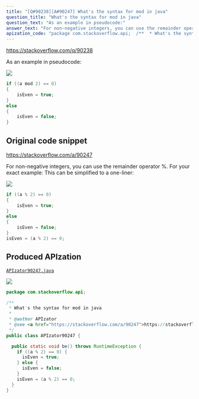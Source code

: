 ```yaml
---
title: "[Q#90238][A#90247] What's the syntax for mod in java"
question_title: "What's the syntax for mod in java"
question_text: "As an example in pseudocode:"
answer_text: "For non-negative integers, you can use the remainder operator %. For your exact example: This can be simplified to a one-liner:"
apization_code: "package com.stackoverflow.api;  /**  * What's the syntax for mod in java  *  * @author APIzator  * @see <a href=\"https://stackoverflow.com/a/90247\">https://stackoverflow.com/a/90247</a>  */ public class APIzator90247 {    public static void be() throws RuntimeException {     if ((a % 2) == 0) {       isEven = true;     } else {       isEven = false;     }     isEven = (a % 2) == 0;   } }"
---
```


https://stackoverflow.com/q/90238

As an example in pseudocode:


<div class="code-logo"><img src="/stackoverflow.png" /></div>

```java
if ((a mod 2) == 0)
{
    isEven = true;
}
else
{
    isEven = false;
}
```


## Original code snippet

https://stackoverflow.com/a/90247

For non-negative integers, you can use the remainder operator %. For your exact example:
This can be simplified to a one-liner:

<div class="code-logo"><img src="/stackoverflow.png" /></div>

```java
if ((a % 2) == 0)
{
    isEven = true;
}
else
{
    isEven = false;
}
isEven = (a % 2) == 0;
```

## Produced APIzation

[`APIzator90247.java`](https://github.com/pasqualesalza/apization-temp-data/raw/master/search/APIzator90247.java)

<div class="code-logo"><img src="/apizator.png" /></div>

```java
package com.stackoverflow.api;

/**
 * What's the syntax for mod in java
 *
 * @author APIzator
 * @see <a href="https://stackoverflow.com/a/90247">https://stackoverflow.com/a/90247</a>
 */
public class APIzator90247 {

  public static void be() throws RuntimeException {
    if ((a % 2) == 0) {
      isEven = true;
    } else {
      isEven = false;
    }
    isEven = (a % 2) == 0;
  }
}

```